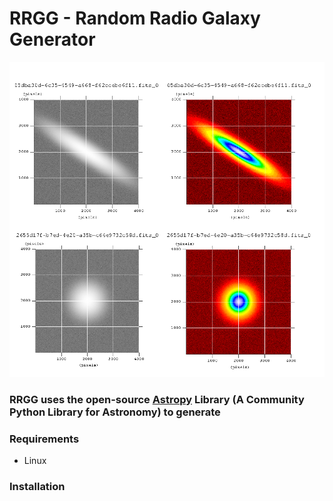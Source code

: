 # RRGG - Random Radio Galaxy Generator
![](/mosaik.png) 

### **RRGG** uses the open-source [Astropy](https://www.astropy.org/) Library (A Community Python Library for Astronomy) to generate


### Requirements
  * Linux
### Installation

